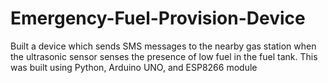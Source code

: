 # Emergency-Fuel-Provision-Device
Built a device which sends SMS messages to the nearby gas station when the ultrasonic sensor senses the presence of low fuel in the fuel tank. This was built using Python, Arduino UNO, and ESP8266 module
